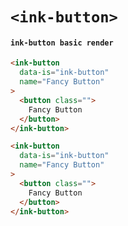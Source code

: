# `<ink-button>`

#### `ink-button basic render`

```html
<ink-button
  data-is="ink-button"
  name="Fancy Button"
>
  <button class="">
    Fancy Button
  </button>
</ink-button>

```

```html
<ink-button
  data-is="ink-button"
  name="Fancy Button"
>
  <button class="">
    Fancy Button
  </button>
</ink-button>
```


